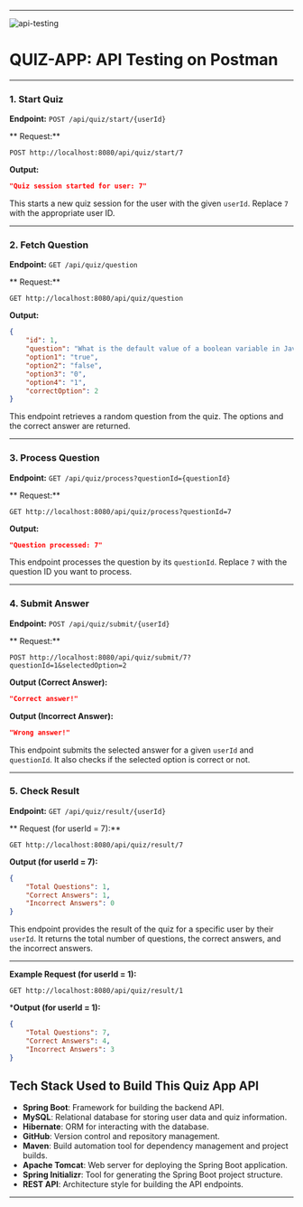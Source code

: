 
---
![api-testing](src/main/resources/static/images/api-testing.gif)




# QUIZ-APP: API Testing on Postman


---

### 1. **Start Quiz**

**Endpoint:** `POST /api/quiz/start/{userId}`

** Request:**  
```http
POST http://localhost:8080/api/quiz/start/7
```

**Output:**  
```json
"Quiz session started for user: 7"
```

This starts a new quiz session for the user with the given `userId`. Replace `7` with the appropriate user ID.

---

### 2. **Fetch Question**

**Endpoint:** `GET /api/quiz/question`

** Request:**  
```http
GET http://localhost:8080/api/quiz/question
```

**Output:**  
```json
{
    "id": 1,
    "question": "What is the default value of a boolean variable in Java?",
    "option1": "true",
    "option2": "false",
    "option3": "0",
    "option4": "1",
    "correctOption": 2
}
```

This endpoint retrieves a random question from the quiz. The options and the correct answer are returned.

---

### 3. **Process Question**

**Endpoint:** `GET /api/quiz/process?questionId={questionId}`

** Request:**  
```http
GET http://localhost:8080/api/quiz/process?questionId=7
```

**Output:**  
```json
"Question processed: 7"
```

This endpoint processes the question by its `questionId`. Replace `7` with the question ID you want to process.

---

### 4. **Submit Answer**

**Endpoint:** `POST /api/quiz/submit/{userId}`

** Request:**  
```http
POST http://localhost:8080/api/quiz/submit/7?questionId=1&selectedOption=2
```

**Output (Correct Answer):**  
```json
"Correct answer!"
```

**Output (Incorrect Answer):**  
```json
"Wrong answer!"
```

This endpoint submits the selected answer for a given `userId` and `questionId`. It also checks if the selected option is correct or not.

---

### 5. **Check Result**

**Endpoint:** `GET /api/quiz/result/{userId}`

** Request (for userId = 7):**  
```http
GET http://localhost:8080/api/quiz/result/7
```

**Output (for userId = 7):**  
```json
{
    "Total Questions": 1,
    "Correct Answers": 1,
    "Incorrect Answers": 0
}
```

This endpoint provides the result of the quiz for a specific user by their `userId`. It returns the total number of questions, the correct answers, and the incorrect answers.

---

**Example Request (for userId = 1):**  
```http
GET http://localhost:8080/api/quiz/result/1
```

***Output (for userId = 1):**  
```json
{
    "Total Questions": 7,
    "Correct Answers": 4,
    "Incorrect Answers": 3
}
```
## Tech Stack Used to Build This Quiz App API

- **Spring Boot**: Framework for building the backend API.
- **MySQL**: Relational database for storing user data and quiz information.
- **Hibernate**: ORM for interacting with the database.
- **GitHub**: Version control and repository management.
- **Maven**: Build automation tool for dependency management and project builds.
- **Apache Tomcat**: Web server for deploying the Spring Boot application.
- **Spring Initializr**: Tool for generating the Spring Boot project structure.
- **REST API**: Architecture style for building the API endpoints.

---
